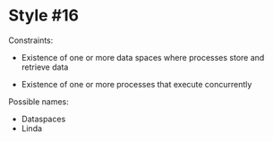Style #16
==============================

Constraints:

- Existence of one or more data spaces where processes store and
  retrieve data

- Existence of one or more processes that execute concurrently

Possible names:

- Dataspaces
- Linda

